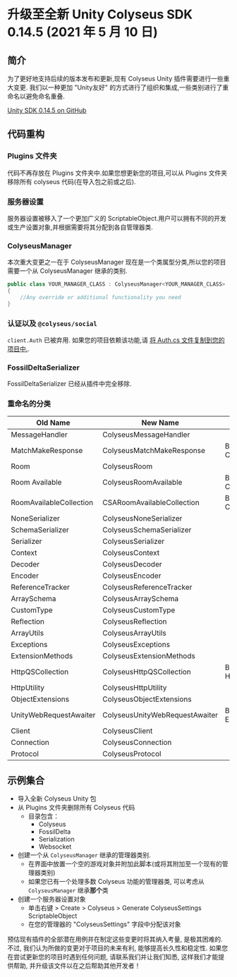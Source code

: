 # 升级至全新 Unity Colyseus SDK 0.14.5 (2021 年 5 月 10 日)

## 简介

为了更好地支持后续的版本发布和更新,现有 Colyseus Unity 插件需要进行一些重大变更. 我们以一种更加 "Unity友好" 的方式进行了组织和集成,一些类别进行了重命名以避免命名重叠.

[Unity SDK 0.14.5 on GitHub](https://github.com/colyseus/colyseus-unity3d/releases/tag/0.14.5)

## 代码重构

### Plugins 文件夹

代码不再存放在 Plugins 文件夹中.如果您想更新您的项目,可以从 Plugins 文件夹移除所有 colyseus 代码(在导入包之前或之后).

### 服务器设置

服务器设置被移入了一个更加广义的 ScriptableObject.用户可以拥有不同的开发或生产设置对象,并根据需要将其分配到各自管理器类.

### ColyseusManager

本次重大变更之一在于 ColyseusManager 现在是一个类属型分类,所以您的项目需要一个从 ColyseusManager 继承的类别.

```csharp
public class YOUR_MANAGER_CLASS : ColyseusManager<YOUR_MANAGER_CLASS>
{
    //Any override or additional functionality you need
}
```
### 认证以及 `@colyseus/social`

`client.Auth` 已被弃用. 如果您的项目依赖该功能,请 [将 Auth.cs 文件复制到您的项目中.](https://github.com/colyseus/colyseus-unity3d/blob/2d54b25c1b8118191a627556d06aa14313f269f8/Assets/Plugins/Colyseus/Auth.cs).

### FossilDeltaSerializer

FossilDeltaSerializer 已经从插件中完全移除.

### 重命名的分类

| **Old Name** | **New Name** | **Notes** |
| --- | --- | --- |
| MessageHandler | ColyseusMessageHandler |
| MatchMakeResponse | ColyseusMatchMakeResponse | Broken out of Client.cs |
| Room | ColyseusRoom |
| Room Available | ColyseusRoomAvailable | Broken out of Client.cs |
| RoomAvailableCollection | CSARoomAvailableCollection | Broken out of Client.cs |
| NoneSerializer | ColyseusNoneSerializer |
| SchemaSerializer | ColyseusSchemaSerializer |
| Serializer | ColyseusSerializer |
| Context | ColyseusContext |
| Decoder | ColyseusDecoder |
| Encoder | ColyseusEncoder |
| ReferenceTracker | ColyseusReferenceTracker |
| ArraySchema | ColyseusArraySchema |
| CustomType | ColyseusCustomType |
| Reflection | ColyseusReflection |
| ArrayUtils | ColyseusArrayUtils |
| Exceptions | ColyseusExceptions |
| ExtensionMethods | ColyseusExtensionMethods |
| HttpQSCollection | ColyseusHttpQSCollection | Broken out of HttpUtility.cs |
| HttpUtility | ColyseusHttpUtility |
| ObjectExtensions | ColyseusObjectExtensions |
| UnityWebRequestAwaiter | ColyseusUnityWebRequestAwaiter | Broken out of ExtensionMethods.cs |
| Client | ColyseusClient |
| Connection | ColyseusConnection |
| Protocol | ColyseusProtocol |

## 示例集合

- 导入全新 Colyseus Unity 包
- 从 Plugins 文件夹删除所有 Colyseus 代码
    - 目录包含：
        - Colyseus
        - FossilDelta
        - Serialization
        - Websocket
- 创建一个从 `ColyseusManager` 继承的管理器类别.
    - 在界面中放置一个空的游戏对象并附加此脚本(或将其附加至一个现有的管理器类别)
    - 如果您已有一个处理多数 Colyseus 功能的管理器类, 可以考虑从 `ColyseusManager` 继承**那个**类
- 创建一个服务器设置对象
    - 单击右键 > Create > Colyseus > Generate ColyseusSettings ScriptableObject
    - 在您的管理器的 "ColyseusSettings" 字段中分配该对象

预估现有插件的全部潜在用例并在制定这些变更时将其纳入考量, 是极其困难的. 不过, 我们认为所做的变更对于项目的未来有利, 能够提高长久性和稳定性. 如果您在尝试更新您的项目时遇到任何问题, 请联系我们并让我们知悉, 这样我们才能提供帮助, 并升级该文件以在之后帮助其他开发者！
